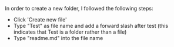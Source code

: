 In order to create a new folder, I followed the following steps:
* Click 'Create new file'
* Type "Test" as file name and add a forward slash after test (this indicates that Test is a folder rather than a file)
* Type "readme.md" into the file name
